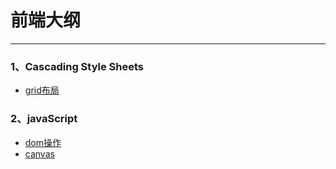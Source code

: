# 前端大纲

---



>
>
>

### 1、Cascading Style Sheets

+ [grid布局](/docs/Level-1/Front-End/CSS\Grid.md)

### 2、javaScript

+ [dom操作](/docs/Level-1/Front-End/JS/DOM.md)
+ [canvas](/docs/Level-1/Front-End/JS/Canvas.md)

